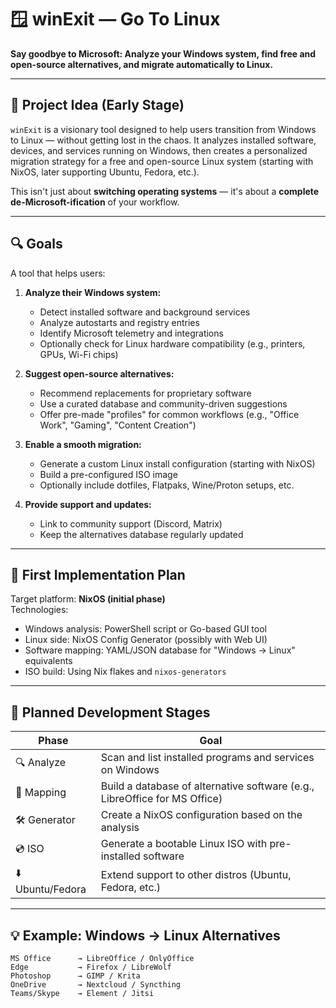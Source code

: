 # 🪟 winExit — Go To Linux

**Say goodbye to Microsoft: Analyze your Windows system, find free and open-source alternatives, and migrate automatically to Linux.**

---

## 🧠 Project Idea (Early Stage)

`winExit` is a visionary tool designed to help users transition from Windows to Linux — without getting lost in the chaos. It analyzes installed software, devices, and services running on Windows, then creates a personalized migration strategy for a free and open-source Linux system (starting with NixOS, later supporting Ubuntu, Fedora, etc.).

This isn't just about **switching operating systems** — it's about a **complete de-Microsoft-ification** of your workflow.

---

## 🔍 Goals

A tool that helps users:

1. **Analyze their Windows system:**
   - Detect installed software and background services
   - Analyze autostarts and registry entries
   - Identify Microsoft telemetry and integrations
   - Optionally check for Linux hardware compatibility (e.g., printers, GPUs, Wi-Fi chips)

2. **Suggest open-source alternatives:**
   - Recommend replacements for proprietary software
   - Use a curated database and community-driven suggestions
   - Offer pre-made "profiles" for common workflows (e.g., "Office Work", "Gaming", "Content Creation")

3. **Enable a smooth migration:**
   - Generate a custom Linux install configuration (starting with NixOS)
   - Build a pre-configured ISO image
   - Optionally include dotfiles, Flatpaks, Wine/Proton setups, etc.

4. **Provide support and updates:**
   - Link to community support (Discord, Matrix)
   - Keep the alternatives database regularly updated

---

## 🧰 First Implementation Plan

Target platform: **NixOS (initial phase)**  
Technologies:
- Windows analysis: PowerShell script or Go-based GUI tool
- Linux side: NixOS Config Generator (possibly with Web UI)
- Software mapping: YAML/JSON database for "Windows → Linux" equivalents
- ISO build: Using Nix flakes and `nixos-generators`

---

## 🚧 Planned Development Stages

| Phase        | Goal                                                                   |
|--------------|------------------------------------------------------------------------|
| 🔍 Analyze     | Scan and list installed programs and services on Windows              |
| 🔄 Mapping     | Build a database of alternative software (e.g., LibreOffice for MS Office) |
| 🛠 Generator   | Create a NixOS configuration based on the analysis                    |
| 💿 ISO         | Generate a bootable Linux ISO with pre-installed software             |
| ⬇️ Ubuntu/Fedora | Extend support to other distros (Ubuntu, Fedora, etc.)               |

---

## 💡 Example: Windows → Linux Alternatives

```text
MS Office      → LibreOffice / OnlyOffice  
Edge           → Firefox / LibreWolf  
Photoshop      → GIMP / Krita  
OneDrive       → Nextcloud / Syncthing  
Teams/Skype    → Element / Jitsi  
